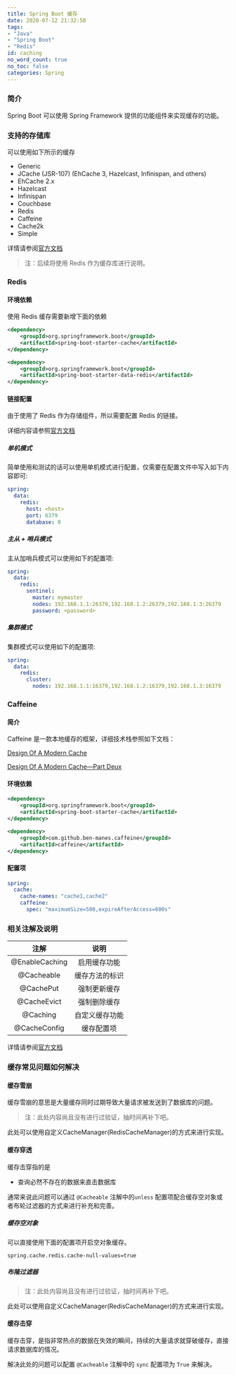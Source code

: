 ```yaml
---
title: Spring Boot 缓存
date: 2020-07-12 21:32:58
tags:
- "Java"
- "Spring Boot"
- "Redis"
id: caching
no_word_count: true
no_toc: false
categories: Spring
---
```


### 简介

Spring Boot 可以使用 Spring Framework 提供的功能组件来实现缓存的功能。

### 支持的存储库

可以使用如下所示的缓存

- Generic
- JCache (JSR-107) (EhCache 3, Hazelcast, Infinispan, and others)
- EhCache 2.x
- Hazelcast
- Infinispan
- Couchbase
- Redis
- Caffeine
- Cache2k
- Simple

详情请参阅[官方文档](https://docs.spring.io/spring-boot/docs/current/reference/html/io.html#io.caching.provider)

> 注：后续将使用 Redis 作为缓存库进行说明。

### Redis

#### 环境依赖

使用 Redis 缓存需要新增下面的依赖

```xml
<dependency>
    <groupId>org.springframework.boot</groupId>
    <artifactId>spring-boot-starter-cache</artifactId>
</dependency>
```

```xml
<dependency>
    <groupId>org.springframework.boot</groupId>
    <artifactId>spring-boot-starter-data-redis</artifactId>
</dependency>
```

#### 链接配置

由于使用了 Redis 作为存储组件，所以需要配置 Redis 的链接。

详细内容请参照[官方文档](https://docs.spring.io/spring-data/redis/docs/2.3.1.RELEASE/reference/html/#redis)

##### 单机模式

简单使用和测试的话可以使用单机模式进行配置，仅需要在配置文件中写入如下内容即可:

```yaml
spring:
  data:
    redis:
      host: <host>
      port: 6379
      database: 0
```

##### 主从 + 哨兵模式

主从加哨兵模式可以使用如下的配置项:

```yaml
spring:
  data:
    redis:
      sentinel:
        master: mymaster
        nodes: 192.168.1.1:26379,192.168.1.2:26379,192.168.1.3:26379
        password: <password>
```

##### 集群模式

集群模式可以使用如下的配置项:

```yaml
spring:
  data:
    redis:
      cluster:
        nodes: 192.168.1.1:16379,192.168.1.2:16379,192.168.1.3:16379
```

### Caffeine

#### 简介

Caffeine 是一款本地缓存的框架，详细技术栈参照如下文档：

[Design Of A Modern Cache](http://highscalability.com/blog/2016/1/25/design-of-a-modern-cache.html)

[Design Of A Modern Cache—Part Deux](http://highscalability.com/blog/2019/2/25/design-of-a-modern-cachepart-deux.html)

#### 环境依赖

```xml
<dependency>
    <groupId>org.springframework.boot</groupId>
    <artifactId>spring-boot-starter-cache</artifactId>
</dependency>
```

```xml
<dependency>
    <groupId>com.github.ben-manes.caffeine</groupId>
    <artifactId>caffeine</artifactId>
</dependency>
```

#### 配置项

```yaml
spring:
  cache:
    cache-names: "cache1,cache2"
    caffeine:
      spec: "maximumSize=500,expireAfterAccess=600s"
```

### 相关注解及说明

|注解|说明|
|:---:|:---:|
|@EnableCaching|启用缓存功能|
|@Cacheable|缓存方法的标识|
|@CachePut|强制更新缓存|
|@CacheEvict|强制删除缓存|
|@Caching|自定义缓存功能|
|@CacheConfig|缓存配置项|

详情请参阅[官方文档](https://docs.spring.io/spring/docs/5.2.7.RELEASE/spring-framework-reference/integration.html#cache)

### 缓存常见问题如何解决

#### 缓存雪崩

缓存雪崩的意思是大量缓存同时过期导致大量请求被发送到了数据库的问题。

> 注：此处内容尚且没有进行过验证，抽时间再补下吧。

此处可以使用自定义CacheManager(RedisCacheManager)的方式来进行实现。

#### 缓存穿透

缓存击穿指的是

- 查询必然不存在的数据来直击数据库

通常来说此问题可以通过 `@Cacheable` 注解中的`unless` 配置项配合缓存空对象或者布轮过滤器的方式来进行补充和完善。

##### 缓存空对象

可以直接使用下面的配置项开启空对象缓存。

```properties
spring.cache.redis.cache-null-values=true
```

##### 布隆过滤器

> 注：此处内容尚且没有进行过验证，抽时间再补下吧。

此处可以使用自定义CacheManager(RedisCacheManager)的方式来进行实现。

#### 缓存击穿

缓存击穿，是指非常热点的数据在失效的瞬间，持续的大量请求就穿破缓存，直接请求数据库的情况。

解决此处的问题可以配置 `@Cacheable` 注解中的 `sync` 配置项为 `True` 来解决。
